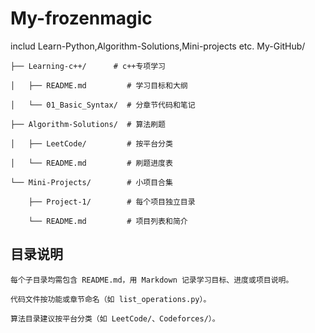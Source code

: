 # My-frozenmagic
includ Learn-Python,Algorithm-Solutions,Mini-projects etc.
My-GitHub/

    ├── Learning-c++/      # c++专项学习
    
    │   ├── README.md         # 学习目标和大纲
    
    │   └── 01_Basic_Syntax/  # 分章节代码和笔记
    
    ├── Algorithm-Solutions/  # 算法刷题
    
    │   ├── LeetCode/         # 按平台分类
    
    │   └── README.md         # 刷题进度表
    
    └── Mini-Projects/        # 小项目合集
    
        ├── Project-1/        # 每个项目独立目录
        
        └── README.md         # 项目列表和简介
##  目录说明

    每个子目录均需包含 README.md，用 Markdown 记录学习目标、进度或项目说明。

    代码文件按功能或章节命名（如 list_operations.py）。

    算法目录建议按平台分类（如 LeetCode/、Codeforces/）。
